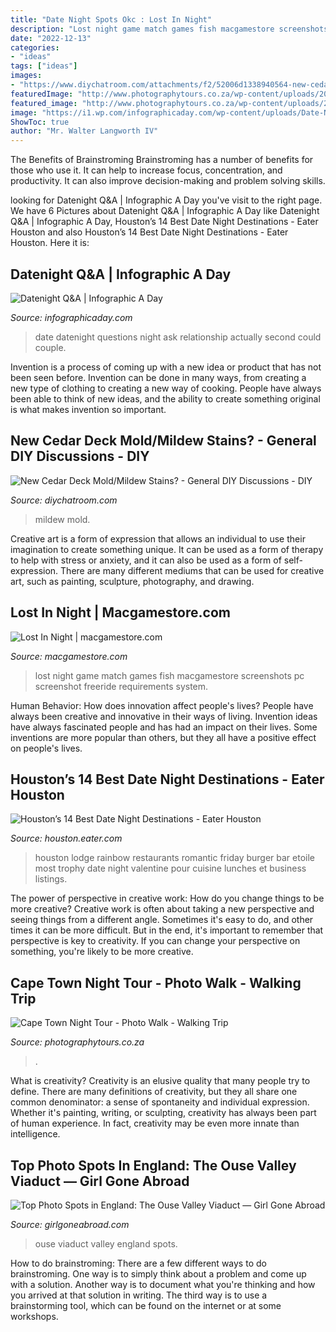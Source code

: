 ```yaml
---
title: "Date Night Spots Okc : Lost In Night"
description: "Lost night game match games fish macgamestore screenshots pc screenshot freeride requirements system"
date: "2022-12-13"
categories:
- "ideas"
tags: ["ideas"]
images:
- "https://www.diychatroom.com/attachments/f2/52006d1338940564-new-cedar-deck-mold-mildew-stains-img-20120605-00051.jpg"
featuredImage: "http://www.photographytours.co.za/wp-content/uploads/2016/11/DSC9576-as-Smart-Object-1-web.jpg?x66838"
featured_image: "http://www.photographytours.co.za/wp-content/uploads/2016/11/DSC9576-as-Smart-Object-1-web.jpg?x66838"
image: "https://i1.wp.com/infographicaday.com/wp-content/uploads/Date-Night-QA.jpg?resize=590%2C1180"
ShowToc: true
author: "Mr. Walter Langworth IV"
---
```



The Benefits of Brainstroming
Brainstroming has a number of benefits for those who use it. It can help to increase focus, concentration, and productivity. It can also improve decision-making and problem solving skills.

	

		
looking for Datenight Q&amp;A | Infographic A Day you've visit to the right page. We have 6 Pictures about Datenight Q&amp;A | Infographic A Day like Datenight Q&amp;A | Infographic A Day, Houston’s 14 Best Date Night Destinations - Eater Houston and also Houston’s 14 Best Date Night Destinations - Eater Houston. Here it is:
		
    
## Datenight Q&amp;A | Infographic A Day

<img loading=lazy src="https://i1.wp.com/infographicaday.com/wp-content/uploads/Date-Night-QA.jpg?resize=590%2C1180" onerror="this.onerror=null;this.src='https://tse3.mm.bing.net/th?id=OIP.gvXAs-z-TQf9cUXnv-7IAwHaO0&amp;pid=15.1';" alt="Datenight Q&amp;A | Infographic A Day">

_Source: infographicaday.com_

>date datenight questions night ask relationship actually second could couple. 

	

Invention is a process of coming up with a new idea or product that has not been seen before. Invention can be done in many ways, from creating a new type of clothing to creating a new way of cooking. People have always been able to think of new ideas, and the ability to create something original is what makes invention so important.

    
## New Cedar Deck Mold/Mildew Stains? - General DIY Discussions - DIY

<img loading=lazy src="https://www.diychatroom.com/attachments/f2/52006d1338940564-new-cedar-deck-mold-mildew-stains-img-20120605-00051.jpg" onerror="this.onerror=null;this.src='https://tse3.mm.bing.net/th?id=OIP.C4zotKAs-HTct4KAfgQaNgHaFj&amp;pid=15.1';" alt="New Cedar Deck Mold/Mildew Stains? - General DIY Discussions - DIY">

_Source: diychatroom.com_

>mildew mold. 

	

Creative art is a form of expression that allows an individual to use their imagination to create something unique. It can be used as a form of therapy to help with stress or anxiety, and it can also be used as a form of self-expression. There are many different mediums that can be used for creative art, such as painting, sculpture, photography, and drawing.

    
## Lost In Night | Macgamestore.com

<img loading=lazy src="http://www.macgamestore.com/images_screenshots/lost-in-night-14574.jpg" onerror="this.onerror=null;this.src='https://tse4.mm.bing.net/th?id=OIP.DP63Y9xOH8y47lLDzf4HWgHaFj&amp;pid=15.1';" alt="Lost In Night | macgamestore.com">

_Source: macgamestore.com_

>lost night game match games fish macgamestore screenshots pc screenshot freeride requirements system. 

	

Human Behavior: How does innovation affect people's lives?
People have always been creative and innovative in their ways of living. Invention ideas have always fascinated people and has had an impact on their lives. Some inventions are more popular than others, but they all have a positive effect on people's lives.

    
## Houston’s 14 Best Date Night Destinations - Eater Houston

<img loading=lazy src="https://cdn.vox-cdn.com/thumbor/cWRyiXvvAQ_B1FZsbUm_L35TVEA=/0x50:960x590/1600x900/cdn.vox-cdn.com/uploads/chorus_image/image/56018129/rainbow.0.0.jpg" onerror="this.onerror=null;this.src='https://tse2.mm.bing.net/th?id=OIP.gb91fVdXG2JOPvShMFWr2wHaEK&amp;pid=15.1';" alt="Houston’s 14 Best Date Night Destinations - Eater Houston">

_Source: houston.eater.com_

>houston lodge rainbow restaurants romantic friday burger bar etoile most trophy date night valentine pour cuisine lunches et business listings. 

	

The power of perspective in creative work: How do you change things to be more creative?
Creative work is often about taking a new perspective and seeing things from a different angle. Sometimes it's easy to do, and other times it can be more difficult. But in the end, it's important to remember that perspective is key to creativity. If you can change your perspective on something, you're likely to be more creative.

    
## Cape Town Night Tour - Photo Walk - Walking Trip

<img loading=lazy src="http://www.photographytours.co.za/wp-content/uploads/2016/11/DSC9576-as-Smart-Object-1-web.jpg?x66838" onerror="this.onerror=null;this.src='https://tse2.mm.bing.net/th?id=OIP.BIyuh9hQka671w3mPh_cBgHaE8&amp;pid=15.1';" alt="Cape Town Night Tour - Photo Walk - Walking Trip">

_Source: photographytours.co.za_

>. 

	

What is creativity?
Creativity is an elusive quality that many people try to define. There are many definitions of creativity, but they all share one common denominator: a sense of spontaneity and individual expression. Whether it's painting, writing, or sculpting, creativity has always been part of human experience. In fact, creativity may be even more innate than intelligence.

    
## Top Photo Spots In England: The Ouse Valley Viaduct — Girl Gone Abroad

<img loading=lazy src="https://images.squarespace-cdn.com/content/v1/5aee2382f93fd4603e621996/1585594125435-JN8TBWG9UYUAZRYAXZBN/ke17ZwdGBToddI8pDm48kK60W-ob1oA2Fm-j4E_9NQB7gQa3H78H3Y0txjaiv_0fDoOvxcdMmMKkDsyUqMSsMWxHk725yiiHCCLfrh8O1z4YTzHvnKhyp6Da-NYroOW3ZGjoBKy3azqku80C789l0kD6Ec8Uq9YczfrzwR7e2Mh5VMMOxnTbph8FXiclivDQnof69TlCeE0rAhj6HUpXkw/Ouse+Valley+Viaduct+Haywards+Heath.JPG" onerror="this.onerror=null;this.src='https://tse3.mm.bing.net/th?id=OIP.MLB2t2BJz-WRBc6Y9ATS0wHaJ3&amp;pid=15.1';" alt="Top Photo Spots in England: The Ouse Valley Viaduct — Girl Gone Abroad">

_Source: girlgoneabroad.com_

>ouse viaduct valley england spots. 

	

How to do brainstroming:
There are a few different ways to do brainstroming. One way is to simply think about a problem and come up with a solution. Another way is to document what you're thinking and how you arrived at that solution in writing. The third way is to use a brainstorming tool, which can be found on the internet or at some workshops.

